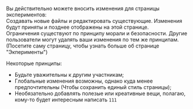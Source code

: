Вы действительно можете вносить изменения для страницы экспериментов:  
Создавать новые файлы и редактировать существующие. Изменения будут приняты и позднее отображены на этой странице.  
Ограничения существуют по принципу морали и безопасности. Другие пользователи могут удалять ваши изменения по тем же принципам.  
(Посетите саму страницу, чтобы узнать больше об странице "Экперименты") 
  
Некоторые принципы:
- Будьте уважительны к другим участникам;  
- Глобальные изменения возможны, однако куда менее предпочтительны (Чтобы сохранить единый стиль страницы);  
- Необязательно добавлять полезые или креативные вещи, полагаю, кому-то будет интересным написать `111`  
